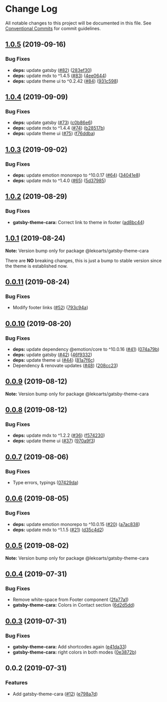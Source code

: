 # Change Log

All notable changes to this project will be documented in this file.
See [Conventional Commits](https://conventionalcommits.org) for commit guidelines.

## [1.0.5](https://github.com/LekoArts/gatsby-themes/compare/@lekoarts/gatsby-theme-cara@1.0.4...@lekoarts/gatsby-theme-cara@1.0.5) (2019-09-16)


### Bug Fixes

* **deps:** update gatsby ([#82](https://github.com/LekoArts/gatsby-themes/issues/82)) ([283ef30](https://github.com/LekoArts/gatsby-themes/commit/283ef30))
* **deps:** update mdx to ^1.4.5 ([#83](https://github.com/LekoArts/gatsby-themes/issues/83)) ([4ee0644](https://github.com/LekoArts/gatsby-themes/commit/4ee0644))
* **deps:** update theme ui to ^0.2.42 ([#84](https://github.com/LekoArts/gatsby-themes/issues/84)) ([931c598](https://github.com/LekoArts/gatsby-themes/commit/931c598))





## [1.0.4](https://github.com/LekoArts/gatsby-themes/compare/@lekoarts/gatsby-theme-cara@1.0.3...@lekoarts/gatsby-theme-cara@1.0.4) (2019-09-09)


### Bug Fixes

* **deps:** update gatsby ([#73](https://github.com/LekoArts/gatsby-themes/issues/73)) ([c0b86e6](https://github.com/LekoArts/gatsby-themes/commit/c0b86e6))
* **deps:** update mdx to ^1.4.4 ([#74](https://github.com/LekoArts/gatsby-themes/issues/74)) ([b28517b](https://github.com/LekoArts/gatsby-themes/commit/b28517b))
* **deps:** update theme ui ([#75](https://github.com/LekoArts/gatsby-themes/issues/75)) ([f76ddba](https://github.com/LekoArts/gatsby-themes/commit/f76ddba))





## [1.0.3](https://github.com/LekoArts/gatsby-themes/compare/@lekoarts/gatsby-theme-cara@1.0.2...@lekoarts/gatsby-theme-cara@1.0.3) (2019-09-02)


### Bug Fixes

* **deps:** update emotion monorepo to ^10.0.17 ([#64](https://github.com/LekoArts/gatsby-themes/issues/64)) ([34041e8](https://github.com/LekoArts/gatsby-themes/commit/34041e8))
* **deps:** update mdx to ^1.4.0 ([#65](https://github.com/LekoArts/gatsby-themes/issues/65)) ([5d37985](https://github.com/LekoArts/gatsby-themes/commit/5d37985))





## [1.0.2](https://github.com/LekoArts/gatsby-themes/compare/@lekoarts/gatsby-theme-cara@1.0.1...@lekoarts/gatsby-theme-cara@1.0.2) (2019-08-29)


### Bug Fixes

* **gatsby-theme-cara:** Correct link to theme in footer ([ad8bc44](https://github.com/LekoArts/gatsby-themes/commit/ad8bc44))





## [1.0.1](https://github.com/LekoArts/gatsby-themes/compare/@lekoarts/gatsby-theme-cara@0.0.11...@lekoarts/gatsby-theme-cara@1.0.1) (2019-08-24)

**Note:** Version bump only for package @lekoarts/gatsby-theme-cara

There are **NO** breaking changes, this is just a bump to stable version since the theme is established now.





## [0.0.11](https://github.com/LekoArts/gatsby-themes/compare/@lekoarts/gatsby-theme-cara@0.0.10...@lekoarts/gatsby-theme-cara@0.0.11) (2019-08-24)


### Bug Fixes

* Modify footer links ([#52](https://github.com/LekoArts/gatsby-themes/issues/52)) ([793c94a](https://github.com/LekoArts/gatsby-themes/commit/793c94a))





## [0.0.10](https://github.com/LekoArts/gatsby-themes/compare/@lekoarts/gatsby-theme-cara@0.0.9...@lekoarts/gatsby-theme-cara@0.0.10) (2019-08-20)


### Bug Fixes

* **deps:** update dependency @emotion/core to ^10.0.16 ([#41](https://github.com/LekoArts/gatsby-themes/issues/41)) ([074a79b](https://github.com/LekoArts/gatsby-themes/commit/074a79b))
* **deps:** update gatsby ([#42](https://github.com/LekoArts/gatsby-themes/issues/42)) ([46f9332](https://github.com/LekoArts/gatsby-themes/commit/46f9332))
* **deps:** update theme ui ([#44](https://github.com/LekoArts/gatsby-themes/issues/44)) ([81a7f6c](https://github.com/LekoArts/gatsby-themes/commit/81a7f6c))
* Dependency & renovate updates ([#48](https://github.com/LekoArts/gatsby-themes/issues/48)) ([208cc23](https://github.com/LekoArts/gatsby-themes/commit/208cc23))





## [0.0.9](https://github.com/LekoArts/gatsby-themes/compare/@lekoarts/gatsby-theme-cara@0.0.8...@lekoarts/gatsby-theme-cara@0.0.9) (2019-08-12)

**Note:** Version bump only for package @lekoarts/gatsby-theme-cara





## [0.0.8](https://github.com/LekoArts/gatsby-themes/compare/@lekoarts/gatsby-theme-cara@0.0.7...@lekoarts/gatsby-theme-cara@0.0.8) (2019-08-12)


### Bug Fixes

* **deps:** update mdx to ^1.2.2 ([#36](https://github.com/LekoArts/gatsby-themes/issues/36)) ([f574230](https://github.com/LekoArts/gatsby-themes/commit/f574230))
* **deps:** update theme ui ([#37](https://github.com/LekoArts/gatsby-themes/issues/37)) ([970a9f3](https://github.com/LekoArts/gatsby-themes/commit/970a9f3))





## [0.0.7](https://github.com/LekoArts/gatsby-themes/compare/@lekoarts/gatsby-theme-cara@0.0.6...@lekoarts/gatsby-theme-cara@0.0.7) (2019-08-06)


### Bug Fixes

* Type errors, typings ([07429da](https://github.com/LekoArts/gatsby-themes/commit/07429da))





## [0.0.6](https://github.com/LekoArts/gatsby-themes/compare/@lekoarts/gatsby-theme-cara@0.0.5...@lekoarts/gatsby-theme-cara@0.0.6) (2019-08-05)


### Bug Fixes

* **deps:** update emotion monorepo to ^10.0.15 ([#20](https://github.com/LekoArts/gatsby-themes/issues/20)) ([a7ac838](https://github.com/LekoArts/gatsby-themes/commit/a7ac838))
* **deps:** update mdx to ^1.1.5 ([#21](https://github.com/LekoArts/gatsby-themes/issues/21)) ([d35c4d2](https://github.com/LekoArts/gatsby-themes/commit/d35c4d2))





## [0.0.5](https://github.com/LekoArts/gatsby-themes/compare/@lekoarts/gatsby-theme-cara@0.0.4...@lekoarts/gatsby-theme-cara@0.0.5) (2019-08-02)

**Note:** Version bump only for package @lekoarts/gatsby-theme-cara





## [0.0.4](https://github.com/LekoArts/gatsby-themes/compare/@lekoarts/gatsby-theme-cara@0.0.3...@lekoarts/gatsby-theme-cara@0.0.4) (2019-07-31)


### Bug Fixes

* Remove white-space from Footer component ([2fa77a1](https://github.com/LekoArts/gatsby-themes/commit/2fa77a1))
* **gatsby-theme-cara:** Colors in Contact section ([6d2d5dd](https://github.com/LekoArts/gatsby-themes/commit/6d2d5dd))





## [0.0.3](https://github.com/LekoArts/gatsby-themes/compare/@lekoarts/gatsby-theme-cara@0.0.2...@lekoarts/gatsby-theme-cara@0.0.3) (2019-07-31)


### Bug Fixes

* **gatsby-theme-cara:** Add shortcodes again ([e41da33](https://github.com/LekoArts/gatsby-themes/commit/e41da33))
* **gatsby-theme-cara:** right colors in both modes ([0e3872b](https://github.com/LekoArts/gatsby-themes/commit/0e3872b))





## 0.0.2 (2019-07-31)


### Features

* Add gatsby-theme-cara ([#12](https://github.com/LekoArts/gatsby-themes/issues/12)) ([e798a7d](https://github.com/LekoArts/gatsby-themes/commit/e798a7d))
